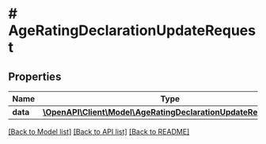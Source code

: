 # # AgeRatingDeclarationUpdateRequest

## Properties

Name | Type | Description | Notes
------------ | ------------- | ------------- | -------------
**data** | [**\OpenAPI\Client\Model\AgeRatingDeclarationUpdateRequestData**](AgeRatingDeclarationUpdateRequestData.md) |  | 

[[Back to Model list]](../../README.md#documentation-for-models) [[Back to API list]](../../README.md#documentation-for-api-endpoints) [[Back to README]](../../README.md)


